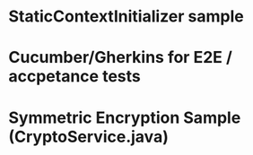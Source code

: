 # StaticContextInitializer sample

# Cucumber/Gherkins for E2E / accpetance tests

# Symmetric Encryption Sample (CryptoService.java)
